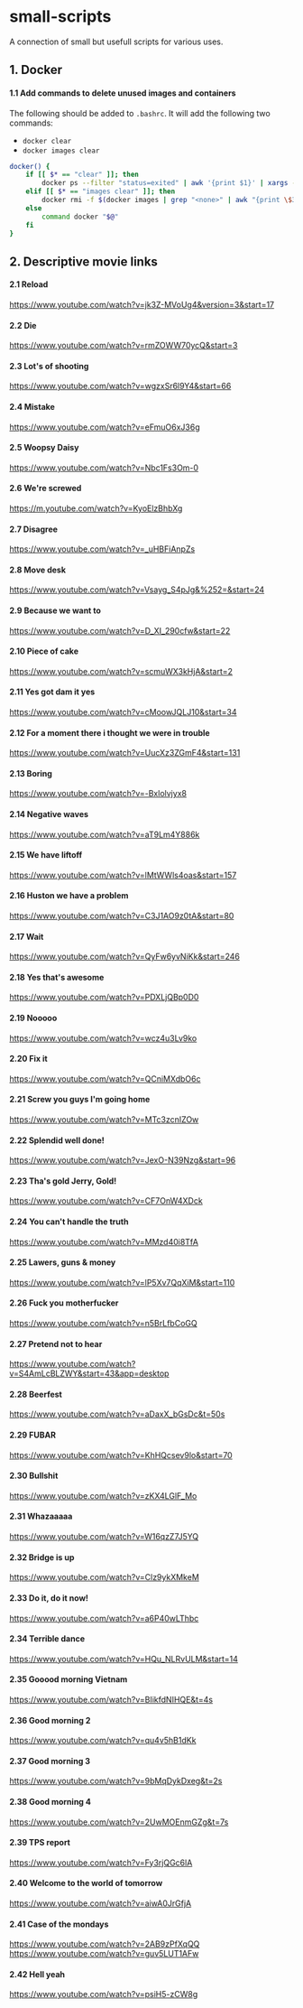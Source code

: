 # small-scripts
A connection of small but usefull scripts for various uses.

## 1. Docker

#### 1.1 Add commands to delete unused images and containers

The following should be added to `.bashrc`. It will add the following two commands:
* `docker clear`
* `docker images clear`

```bash
docker() {
    if [[ $* == "clear" ]]; then
        docker ps --filter "status=exited" | awk '{print $1}' | xargs --no-run-if-empty docker rm
    elif [[ $* == "images clear" ]]; then
        docker rmi -f $(docker images | grep "<none>" | awk "{print \$3}")
    else
        command docker "$@"
    fi
}
```

## 2. Descriptive movie links

#### 2.1 Reload
https://www.youtube.com/watch?v=jk3Z-MVoUg4&version=3&start=17

#### 2.2 Die
https://www.youtube.com/watch?v=rmZOWW70ycQ&start=3

#### 2.3 Lot's of shooting
https://www.youtube.com/watch?v=wgzxSr6l9Y4&start=66

#### 2.4 Mistake
https://www.youtube.com/watch?v=eFmuO6xJ36g

#### 2.5 Woopsy Daisy
https://www.youtube.com/watch?v=Nbc1Fs3Om-0

#### 2.6 We're screwed
https://m.youtube.com/watch?v=KyoElzBhbXg

#### 2.7 Disagree
https://www.youtube.com/watch?v=_uHBFiAnpZs

#### 2.8 Move desk
https://www.youtube.com/watch?v=Vsayg_S4pJg&%252=&start=24

#### 2.9 Because we want to
https://www.youtube.com/watch?v=D_XI_290cfw&start=22

#### 2.10 Piece of cake
https://www.youtube.com/watch?v=scmuWX3kHjA&start=2

#### 2.11 Yes got dam it yes
https://www.youtube.com/watch?v=cMoowJQLJ10&start=34

#### 2.12 For a moment there i thought we were in trouble
https://www.youtube.com/watch?v=UucXz3ZGmF4&start=131

#### 2.13 Boring
https://www.youtube.com/watch?v=-Bxlolvjyx8

#### 2.14 Negative waves
https://www.youtube.com/watch?v=aT9Lm4Y886k

#### 2.15 We have liftoff
https://www.youtube.com/watch?v=lMtWWls4oas&start=157

#### 2.16 Huston we have a problem
https://www.youtube.com/watch?v=C3J1AO9z0tA&start=80

#### 2.17 Wait
https://www.youtube.com/watch?v=QyFw6yvNiKk&start=246

#### 2.18 Yes that's awesome
https://www.youtube.com/watch?v=PDXLjQBp0D0

#### 2.19 Nooooo
https://www.youtube.com/watch?v=wcz4u3Lv9ko

#### 2.20 Fix it
https://www.youtube.com/watch?v=QCniMXdbO6c

#### 2.21 Screw you guys I'm going home
https://www.youtube.com/watch?v=MTc3zcnIZOw

#### 2.22 Splendid well done!
https://www.youtube.com/watch?v=JexO-N39Nzg&start=96

#### 2.23 Tha's gold Jerry, Gold!
https://www.youtube.com/watch?v=CF7OnW4XDck

#### 2.24 You can't handle the truth
https://www.youtube.com/watch?v=MMzd40i8TfA

#### 2.25 Lawers, guns & money
https://www.youtube.com/watch?v=lP5Xv7QqXiM&start=110

#### 2.26 Fuck you motherfucker
https://www.youtube.com/watch?v=n5BrLfbCoGQ

#### 2.27 Pretend not to hear
https://www.youtube.com/watch?v=S4AmLcBLZWY&start=43&app=desktop

#### 2.28 Beerfest
https://www.youtube.com/watch?v=aDaxX_bGsDc&t=50s

#### 2.29 FUBAR
https://www.youtube.com/watch?v=KhHQcsev9lo&start=70

#### 2.30 Bullshit
https://www.youtube.com/watch?v=zKX4LGlF_Mo

#### 2.31 Whazaaaaa
https://www.youtube.com/watch?v=W16qzZ7J5YQ

#### 2.32 Bridge is up
https://www.youtube.com/watch?v=Clz9ykXMkeM

#### 2.33 Do it, do it now!
https://www.youtube.com/watch?v=a6P40wLThbc

#### 2.34 Terrible dance
https://www.youtube.com/watch?v=HQu_NLRvULM&start=14

#### 2.35 Gooood morning Vietnam
https://www.youtube.com/watch?v=BIikfdNIHQE&t=4s

#### 2.36 Good morning 2
https://www.youtube.com/watch?v=qu4v5hB1dKk

#### 2.37 Good morning 3
https://www.youtube.com/watch?v=9bMqDykDxeg&t=2s

#### 2.38 Good morning 4
https://www.youtube.com/watch?v=2UwMOEnmGZg&t=7s

#### 2.39 TPS report
https://www.youtube.com/watch?v=Fy3rjQGc6lA

#### 2.40 Welcome to the world of tomorrow
https://www.youtube.com/watch?v=aiwA0JrGfjA

#### 2.41 Case of the mondays
https://www.youtube.com/watch?v=2AB9zPfXqQQ<br>
https://www.youtube.com/watch?v=guv5LUT1AFw

#### 2.42 Hell yeah
https://www.youtube.com/watch?v=psiH5-zCW8g
